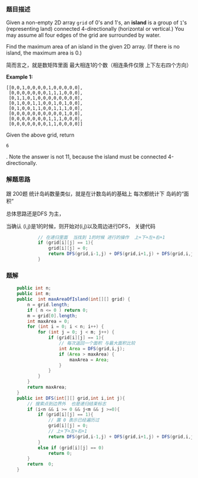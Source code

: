 ### 题目描述

Given a non-empty 2D array `grid` of 0's and 1's, an **island** is a group of `1`'s (representing land) connected 4-directionally (horizontal or vertical.) You may assume all four edges of the grid are surrounded by water.

Find the maximum area of an island in the given 2D array. (If there is no island, the maximum area is 0.)

简而言之，就是数矩阵里面  最大相连1的个数（相连条件仅限 上下左右四个方向）

**Example 1:**

```
[[0,0,1,0,0,0,0,1,0,0,0,0,0],
 [0,0,0,0,0,0,0,1,1,1,0,0,0],
 [0,1,1,0,1,0,0,0,0,0,0,0,0],
 [0,1,0,0,1,1,0,0,1,0,1,0,0],
 [0,1,0,0,1,1,0,0,1,1,1,0,0],
 [0,0,0,0,0,0,0,0,0,0,1,0,0],
 [0,0,0,0,0,0,0,1,1,1,0,0,0],
 [0,0,0,0,0,0,0,1,1,0,0,0,0]]
```

Given the above grid, return 

```
6
```

. Note the answer is not 11, because the island must be connected 4-directionally.

### 解题思路

跟 200题 统计岛屿数量类似，就是在计数岛屿的基础上  每次都统计下 岛屿的“面积”

总体思路还是DFS 为主，

当确认 (i,j)是1的时候，则开始对(i,j)以及周边进行DFS，  关键代码

```java
            // 在递归里面  当找到 1的时候 进行的操作  上+下+左+右+1
			if (grid[i][j] == 1){
                grid[i][j] = 0;
                return DFS(grid,i-1,j) + DFS(grid,i+1,j) + DFS(grid,i,j-1) + DFS(grid,i,j+1) + 1;
            }
```

### 题解

```java
    public int n;
    public int m;
    public  int maxAreaOfIsland(int[][] grid) {
        n = grid.length;
        if ( n <= 0 ) return 0;
        m = grid[0].length;
        int maxArea = 0;
        for (int i = 0; i < n; i++) {
            for (int j = 0; j < m; j++) {
                if (grid[i][j] == 1){
                    // 每次返回一个面积 与最大面积比较
                    int Area = DFS(grid,i,j);
                    if (Area > maxArea) {
                        maxArea = Area;
                    }
                }
            }
        }
        return maxArea;
    }
    public int DFS(int[][] grid,int i,int j){
        // 搜索点到边界外  也是递归结束标志
        if (i<n && i >= 0 && j<m && j >=0){
            if (grid[i][j] == 1){
                // 置 0 表示已经遍历过
                grid[i][j] = 0;
                // 上+下+左+右+1
                return DFS(grid,i-1,j) + DFS(grid,i+1,j) + DFS(grid,i,j-1) + DFS(grid,i,j+1) + 1;
            }
            else if (grid[i][j] == 0)
                return 0;
        }
        return  0;
    }
```


